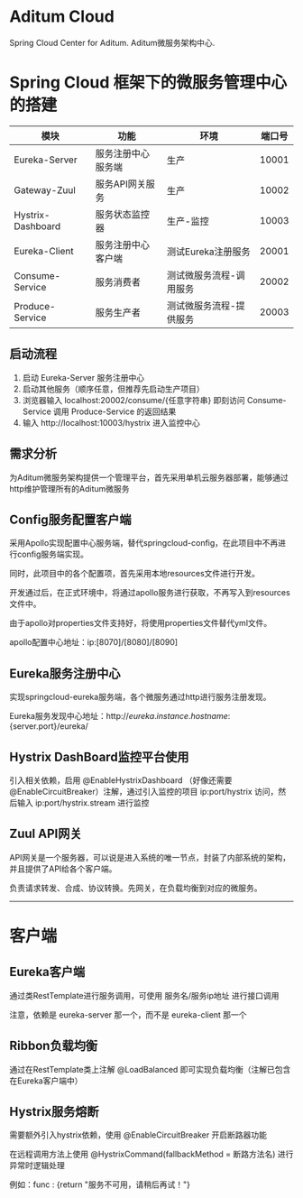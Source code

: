# Aditum Cloud

Spring Cloud Center for Aditum. Aditum微服务架构中心. 

# Spring Cloud 框架下的微服务管理中心的搭建

|模块|功能|环境|端口号|
|---|---|---|---|
|Eureka-Server|服务注册中心服务端|生产|10001
|Gateway-Zuul|服务API网关服务|生产|10002
|Hystrix-Dashboard|服务状态监控器|生产-监控|10003
|Eureka-Client|服务注册中心客户端|测试Eureka注册服务|20001
|Consume-Service|服务消费者|测试微服务流程-调用服务|20002
|Produce-Service|服务生产者|测试微服务流程-提供服务|20003

## 启动流程

1. 启动 Eureka-Server 服务注册中心
2. 启动其他服务（顺序任意，但推荐先启动生产项目）
3. 浏览器输入 localhost:20002/consume/{任意字符串} 即刻访问 Consume-Service 调用 Produce-Service 的返回结果
4. 输入 http://localhost:10003/hystrix 进入监控中心

## 需求分析

为Aditum微服务架构提供一个管理平台，首先采用单机云服务器部署，能够通过http维护管理所有的Aditum微服务

## Config服务配置客户端

采用Apollo实现配置中心服务端，替代springcloud-config，在此项目中不再进行config服务端实现。

同时，此项目中的各个配置项，首先采用本地resources文件进行开发。

开发通过后，在正式环境中，将通过apollo服务进行获取，不再写入到resources文件中。

由于apollo对properties文件支持好，将使用properties文件替代yml文件。

apollo配置中心地址：ip:[8070]/[8080]/[8090]

## Eureka服务注册中心

实现springcloud-eureka服务端，各个微服务通过http进行服务注册发现。

Eureka服务发现中心地址：http://${eureka.instance.hostname}:${server.port}/eureka/

## Hystrix DashBoard监控平台使用

引入相关依赖，启用 @EnableHystrixDashboard （好像还需要@EnableCircuitBreaker）注解，通过引入监控的项目 ip:port/hystrix 访问，然后输入 ip:port/hystrix.stream 进行监控

## Zuul API网关

API网关是一个服务器，可以说是进入系统的唯一节点，封装了内部系统的架构，并且提供了API给各个客户端。

负责请求转发、合成、协议转换。先网关，在负载均衡到对应的微服务。

--------------------------------------------------------------

# 客户端

## Eureka客户端

通过类RestTemplate进行服务调用，可使用 服务名/服务ip地址 进行接口调用

注意，依赖是 eureka-server 那一个，而不是 eureka-client 那一个

## Ribbon负载均衡

通过在RestTemplate类上注解 @LoadBalanced 即可实现负载均衡（注解已包含在Eureka客户端中）

## Hystrix服务熔断

需要额外引入hystrix依赖，使用 @EnableCircuitBreaker 开启断路器功能

在远程调用方法上使用 @HystrixCommand(fallbackMethod = 断路方法名) 进行异常时逻辑处理

例如：func : {return "服务不可用，请稍后再试！"} 